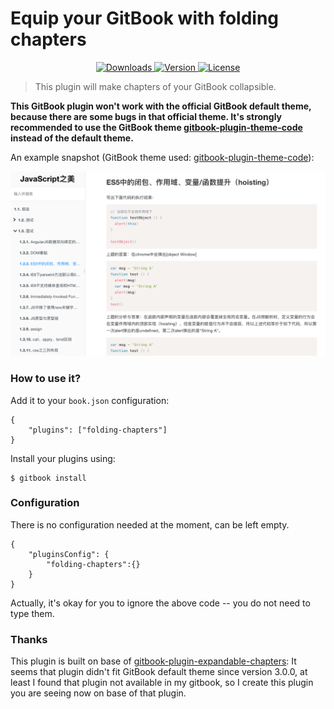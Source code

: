 # Equip your GitBook with folding chapters


<p align="center">
  <a href="https://npmcharts.com/compare/gitbook-plugin-folding-chapters?minimal=true">
    <img src="https://img.shields.io/npm/dm/gitbook-plugin-folding-chapters.svg" alt="Downloads">
  </a>
  <a href="https://www.npmjs.com/package/gitbook-plugin-folding-chapters">
    <img src="https://img.shields.io/npm/v/gitbook-plugin-folding-chapters.svg" alt="Version">
  </a>
  <a href="https://www.npmjs.com/package/gitbook-plugin-folding-chapters">
    <img src="https://img.shields.io/npm/l/gitbook-plugin-folding-chapters.svg" alt="License">
  </a>
</p>


> This plugin will make chapters of your GitBook collapsible.

**This GitBook plugin won't work with the official GitBook default theme, because there are some bugs in that official theme. It's strongly recommended to use the GitBook theme [gitbook-plugin-theme-code](https://www.npmjs.com/package/gitbook-plugin-theme-code) instead of the default theme.**

An example snapshot (GitBook theme used: [gitbook-plugin-theme-code](https://www.npmjs.com/package/gitbook-plugin-theme-code)):

![gitbook-plugin-theme-code](./preview.png)


### How to use it?

Add it to your `book.json` configuration:

```
{
    "plugins": ["folding-chapters"]
}
```

Install your plugins using:

```
$ gitbook install
```


### Configuration

There is no configuration needed at the moment, can be left empty.

```
{
	"pluginsConfig": {
		"folding-chapters":{}
	}
}
```

Actually, it's okay for you to ignore the above code -- you do not need to type them.


### Thanks

This plugin is built on base of [gitbook-plugin-expandable-chapters](https://github.com/DomainDrivenArchitecture/gitbook-plugin-expandable-chapters): It seems that plugin didn't fit GitBook default theme since version 3.0.0, at least I found that plugin not available in my gitbook, so I create this plugin you are seeing now on base of that plugin.
